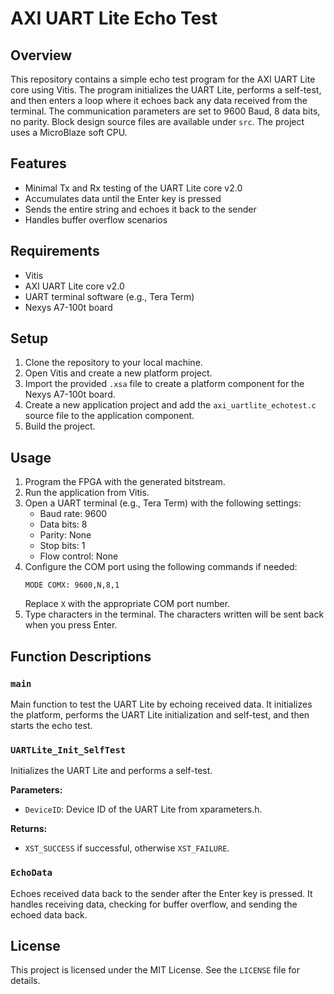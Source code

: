 # AXI UART Lite Echo Test

## Overview

This repository contains a simple echo test program for the AXI UART Lite core using Vitis. The program initializes the UART Lite, performs a self-test, and then enters a loop where it echoes back any data received from the terminal. The communication parameters are set to 9600 Baud, 8 data bits, no parity. Block design source files are available under `src`. The project uses a MicroBlaze soft CPU.

## Features

- Minimal Tx and Rx testing of the UART Lite core v2.0
- Accumulates data until the Enter key is pressed
- Sends the entire string and echoes it back to the sender
- Handles buffer overflow scenarios

## Requirements

- Vitis
- AXI UART Lite core v2.0
- UART terminal software (e.g., Tera Term)
- Nexys A7-100t board

## Setup

1. Clone the repository to your local machine.
2. Open Vitis and create a new platform project.
3. Import the provided `.xsa` file to create a platform component for the Nexys A7-100t board.
4. Create a new application project and add the `axi_uartlite_echotest.c` source file to the application component.
5. Build the project.

## Usage

1. Program the FPGA with the generated bitstream.
2. Run the application from Vitis.
3. Open a UART terminal (e.g., Tera Term) with the following settings:
   - Baud rate: 9600
   - Data bits: 8
   - Parity: None
   - Stop bits: 1
   - Flow control: None
4. Configure the COM port using the following commands if needed:
   ```
   MODE COMX: 9600,N,8,1
   ```
   Replace `X` with the appropriate COM port number.
5. Type characters in the terminal. The characters written will be sent back when you press Enter.

## Function Descriptions

### `main`

Main function to test the UART Lite by echoing received data. It initializes the platform, performs the UART Lite initialization and self-test, and then starts the echo test.

### `UARTLite_Init_SelfTest`

Initializes the UART Lite and performs a self-test.

**Parameters:**
- `DeviceID`: Device ID of the UART Lite from xparameters.h.

**Returns:**
- `XST_SUCCESS` if successful, otherwise `XST_FAILURE`.

### `EchoData`

Echoes received data back to the sender after the Enter key is pressed. It handles receiving data, checking for buffer overflow, and sending the echoed data back.



## License

This project is licensed under the MIT License. See the `LICENSE` file for details.

